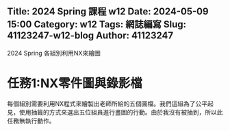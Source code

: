 Title: 2024 Spring 課程 w12
Date: 2024-05-09 15:00
Category: w12
Tags: 網誌編寫
Slug: 41123247-w12-blog
Author: 41123247
---

2024 Spring 各組別利用NX來繪圖

<!-- PELICAN_END_SUMMARY -->

# 任務1:NX零件圖與錄影檔
每個組別需要利用NX程式來繪製出老師所給的五個圖檔。我們這組為了公平起見，使用抽籤的方式來選出五位組員進行畫圖的行動。由於我沒有被抽到，所以此任務無執行動作。